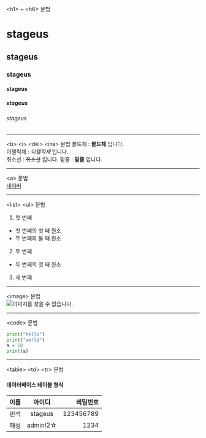 \<h1\> ~ \<h6\> 문법
# stageus
## stageus
### stageus
#### stageus
##### stageus
###### stageus

------------------------------------------------------

  \<b\> \<i\> \<del\> \<ins\> 문법
볼드체 : **볼드체** 입니다.  
이텔릭체 : *이텔릭체* 입니다.  
취소선 : ~~취소선~~ 입니다.
밑줄 : __밑줄__ 입니다.

------------------------------------------------------

\<a\> 문법  
[네이버](https://www.naver.com)

------------------------------------------------------

\<list\> \<ul\> 문법  
1. 첫 번째  
- 첫 번째의 첫 째 원소  
- 두 번째의 둘 째 원소  
2. 두 번째  
- 두 번째의 첫 째 원소  
3. 세 번째

------------------------------------------------------

  \<image\> 문법  
![이미지를 찾을 수 없습니다.](https://img1.daumcdn.net/thumb/R720x0.q80/?scode=mtistory2&fname=http%3A%2F%2Fcfile7.uf.tistory.com%2Fimage%2F24283C3858F778CA2EFABE)

------------------------------------------------------

\<code\> 문법
```python
print("hello")
print("world")
a = 10
print(a)
```

------------------------------------------------------

\<table\> \<td\> \<tr\> 문법
#### 데이터베이스 테이블 형식  
|이름|아이디|비밀번호|  
|----|:---:|------:|  
|민석|stageus|123456789|  
|해성|admin!2☆|1234|  
